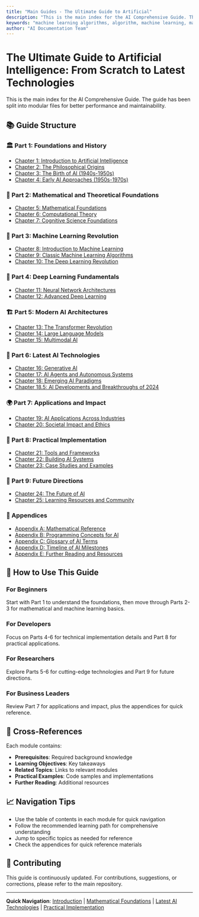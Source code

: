 ```yaml
---
title: "Main Guides - The Ultimate Guide to Artificial"
description: "This is the main index for the AI Comprehensive Guide. The guide has been split into modular files for better performance and maintainability.. Comprehensive..."
keywords: "machine learning algorithms, algorithm, machine learning, machine learning algorithms, algorithm, gradient descent, artificial intelligence, machine learning, AI documentation"
author: "AI Documentation Team"
---
```


# The Ultimate Guide to Artificial Intelligence: From Scratch to Latest Technologies

This is the main index for the AI Comprehensive Guide. The guide has been split into modular files for better performance and maintainability.

## 📚 Guide Structure

### 🏛️ Part 1: Foundations and History
- [Chapter 1: Introduction to Artificial Intelligence](01_Introduction_to_AI.md)
- [Chapter 2: The Philosophical Origins](02_Philosophical_Origins.md)
- [Chapter 3: The Birth of AI (1940s-1950s)](03_Birth_of_AI.md)
- [Chapter 4: Early AI Approaches (1950s-1970s)](04_Early_AI_Approaches.md)

### 🧮 Part 2: Mathematical and Theoretical Foundations
- [Chapter 5: Mathematical Foundations](05_Mathematical_Foundations.md)
- [Chapter 6: Computational Theory](06_Computational_Theory.md)
- [Chapter 7: Cognitive Science Foundations](07_Cognitive_Science_Foundations.md)

### 🤖 Part 3: Machine Learning Revolution
- [Chapter 8: Introduction to Machine Learning](08_Introduction_to_ML.md)
- [Chapter 9: Classic Machine Learning Algorithms](09_Classic_ML_Algorithms.md)
- [Chapter 10: The Deep Learning Revolution](10_Deep_Learning_Revolution.md)

### 🧠 Part 4: Deep Learning Fundamentals
- [Chapter 11: Neural Network Architectures](11_Neural_Network_Architectures.md)
- [Chapter 12: Advanced Deep Learning](12_Advanced_Deep_Learning.md)

### 🏗️ Part 5: Modern AI Architectures
- [Chapter 13: The Transformer Revolution](13_Transformer_Revolution.md)
- [Chapter 14: Large Language Models](14_Large_Language_Models.md)
- [Chapter 15: Multimodal AI](15_Multimodal_AI.md)

### 🚀 Part 6: Latest AI Technologies
- [Chapter 16: Generative AI](16_Generative_AI.md)
- [Chapter 17: AI Agents and Autonomous Systems](17_AI_Agents.md)
- [Chapter 18: Emerging AI Paradigms](18_Emerging_AI_Paradigms.md)
- [Chapter 18.5: AI Developments and Breakthroughs of 2024](18.5_AI_Developments_2024.md)

### 🌍 Part 7: Applications and Impact
- [Chapter 19: AI Applications Across Industries](19_AI_Applications.md)
- [Chapter 20: Societal Impact and Ethics](20_Societal_Impact.md)

### 🔧 Part 8: Practical Implementation
- [Chapter 21: Tools and Frameworks](21_Tools_and_Frameworks.md)
- [Chapter 22: Building AI Systems](22_Building_AI_Systems.md)
- [Chapter 23: Case Studies and Examples](23_Case_Studies.md)

### 🔮 Part 9: Future Directions
- [Chapter 24: The Future of AI](24_Future_of_AI.md)
- [Chapter 25: Learning Resources and Community](25_Learning_Resources.md)

### 📖 Appendices
- [Appendix A: Mathematical Reference](A_Mathematical_Reference.md)
- [Appendix B: Programming Concepts for AI](B_Programming_Concepts.md)
- [Appendix C: Glossary of AI Terms](C_Glossary.md)
- [Appendix D: Timeline of AI Milestones](D_Timeline.md)
- [Appendix E: Further Reading and Resources](E_Further_Reading.md)

## 🎯 How to Use This Guide

### For Beginners
Start with Part 1 to understand the foundations, then move through Parts 2-3 for mathematical and machine learning basics.

### For Developers
Focus on Parts 4-6 for technical implementation details and Part 8 for practical applications.

### For Researchers
Explore Parts 5-6 for cutting-edge technologies and Part 9 for future directions.

### For Business Leaders
Review Part 7 for applications and impact, plus the appendices for quick reference.

## 🔗 Cross-References

Each module contains:
- **Prerequisites**: Required background knowledge
- **Learning Objectives**: Key takeaways
- **Related Topics**: Links to relevant modules
- **Practical Examples**: Code samples and implementations
- **Further Reading**: Additional resources

## 📈 Navigation Tips

- Use the table of contents in each module for quick navigation
- Follow the recommended learning path for comprehensive understanding
- Jump to specific topics as needed for reference
- Check the appendices for quick reference materials

## 🤝 Contributing

This guide is continuously updated. For contributions, suggestions, or corrections, please refer to the main repository.

---

**Quick Navigation**: [Introduction](01_Introduction_to_AI.md) | [Mathematical Foundations](05_Mathematical_Foundations.md) | [Latest AI Technologies](16_Generative_AI.md) | [Practical Implementation](21_Tools_and_Frameworks.md)